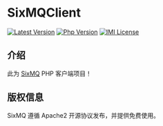 # SixMQClient

[![Latest Version](https://img.shields.io/packagist/v/sixmq/sixmq-client.svg)](https://packagist.org/packages/sixmq/sixmq-client)
[![Php Version](https://img.shields.io/badge/php-%3E=7.0-brightgreen.svg)](https://secure.php.net/)
[![IMI License](https://img.shields.io/github/license/SixMQ/SixMQClient.svg)](https://github.com/SixMQ/SixMQClient/blob/master/LICENSE)

## 介绍

此为 [SixMQ](https://github.com/SixMQ/SixMQ) PHP 客户端项目！

## 版权信息

SixMQ 遵循 Apache2 开源协议发布，并提供免费使用。
